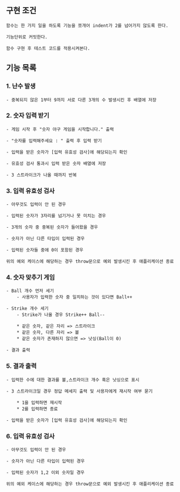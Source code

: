 ## 구현 조건
	함수는 한 가지 일을 하도록 기능을 쪼개어 indent가 2를 넘어가지 않도록 한다.

	기능단위로 커밋한다.

	함수 구현 후 테스트 코드를 적용시켜본다.



## 기능 목록

### 1. 난수 발생
	- 중복되지 않은 1부터 9까지 서로 다른 3개의 수 발생시킨 후 배열에 저장


### 2. 숫자 입력 받기
	- 게임 시작 후 "숫자 야구 게임을 시작합니다." 출력

	- "숫자를 입력해주세요 : " 출력 후 입력 받기

	- 입력을 받은 숫자가 [입력 유효성 검사]에 해당되는지 확인

    - 유효성 검사 통과시 입력 받은 숫자 배열에 저장

    - 3 스트라이크가 나올 때까지 반복


### 3. 입력 유효성 검사
	- 아무것도 입력이 안 된 경우

    - 입력된 숫자가 3자리를 넘기거나 못 미치는 경우

	- 3개의 숫자 중 중복된 숫자가 들어왔을 경우

	- 숫자가 아닌 다른 타입이 입력된 경우

	- 입력된 숫자들 중에 0이 포함된 경우

	위의 예외 케이스에 해당하는 경우 throw문으로 예외 발생시킨 후 애플리케이션 종료


### 4. 숫자 맞추기 게임
	- Ball 개수 먼저 세기
		- 사용자가 입력한 숫자 중 일치하는 것이 있다면 Ball++

	- Strike 개수 세기
		- Strike가 나올 경우 Strike++ Ball-- 

		* 같은 숫자, 같은 자리 => 스트라이크
  		* 같은 숫자, 다른 자리 => 볼
  		* 같은 숫자가 존재하지 않으면 => 낫싱(Ball이 0)

    - 결과 출력

### 5. 결과 출력
    - 입력한 수에 대한 결과를 볼,스트라이크 개수 혹은 낫싱으로 표시

	- 3 스트라이크일 경우 정답 메세지 출력 및 사용자에게 재시작 여부 묻기

		* 1을 입력하면 재시작
		* 2를 입력하면 종료
			
    - 입력을 받은 숫자가 [입력 유효성 검사]에 해당되는지 확인


### 6. 입력 유효성 검사
    - 아무것도 입력이 안 된 경우

    - 숫자가 아닌 다른 타입이 입력된 경우

    - 입력된 숫자가 1,2 이외 숫자일 경우

    위의 예외 케이스에 해당하는 경우 throw문으로 예외 발생시킨 후 애플리케이션 종료